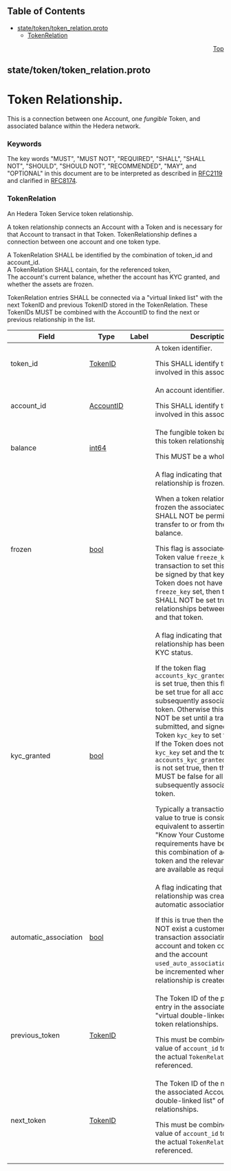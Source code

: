 ## Table of Contents

- [state/token/token_relation.proto](#state_token_token_relation-proto)
    - [TokenRelation](#proto-TokenRelation)
  



<a name="state_token_token_relation-proto"></a>
<p align="right"><a href="#top">Top</a></p>

## state/token/token_relation.proto
# Token Relationship.
This is a connection between one Account, one _fungible_ Token, and
associated balance within the Hedera network.

### Keywords
The key words "MUST", "MUST NOT", "REQUIRED", "SHALL", "SHALL NOT",
"SHOULD", "SHOULD NOT", "RECOMMENDED", "MAY", and "OPTIONAL" in this
document are to be interpreted as described in [RFC2119](https://www.ietf.org/rfc/rfc2119)
and clarified in [RFC8174](https://www.ietf.org/rfc/rfc8174).


<a name="proto-TokenRelation"></a>

### TokenRelation
An Hedera Token Service token relationship.

A token relationship connects an Account with a Token and is necessary for
that Account to transact in that Token. TokenRelationship defines a
connection between one account and one token type.

A TokenRelation SHALL be identified by the combination of token_id and
account_id.<br/>
A TokenRelation SHALL contain, for the referenced token,<br/>
The account's current balance, whether the account has KYC granted,
and whether the assets are frozen.

TokenRelation entries SHALL be connected via a "virtual linked list" with the
next TokenID and previous TokenID stored in the TokenRelation.
These TokenIDs MUST be combined with the AccountID to find the next or
previous relationship in the list.


| Field | Type | Label | Description |
| ----- | ---- | ----- | ----------- |
| token_id | [TokenID](#proto-TokenID) |  | A token identifier. <p> This SHALL identify the token involved in this association. |
| account_id | [AccountID](#proto-AccountID) |  | An account identifier. <p> This SHALL identify the account involved in this association. |
| balance | [int64](#int64) |  | The fungible token balance of this token relationship. <p> This MUST be a whole number. |
| frozen | [bool](#bool) |  | A flag indicating that this token relationship is frozen. <p> When a token relationship is frozen the associated account SHALL NOT be permitted to transfer to or from the associated balance. <p> This flag is associated with the Token value `freeze_key`, and any transaction to set this flag MUST be signed by that key. If the Token does not have a `freeze_key` set, then this flag SHALL NOT be set true for relationships between accounts and that token. |
| kyc_granted | [bool](#bool) |  | A flag indicating that this token relationship has been granted KYC status. <p> If the token flag `accounts_kyc_granted_by_default` is set true, then this flag SHALL be set true for all accounts subsequently associated to that token. Otherwise this flag SHALL NOT be set until a transaction is submitted, and signed with the Token `kyc_key` to set the flag true.<br/> If the Token does not have a `kyc_key` set and the token flag `accounts_kyc_granted_by_default` is not set true, then this value MUST be false for all accounts subsequently associated to that token. <p> Typically a transaction to set this value to true is considered equivalent to asserting that the "Know Your Customer" (KYC) requirements have been met for this combination of account and token and the relevant records are available as required. |
| automatic_association | [bool](#bool) |  | A flag indicating that this token relationship was created using automatic association. <p> If this is true then there MUST NOT exist a customer-signed transaction associating this account and token combination and the account `used_auto_associations` SHALL be incremented when this relationship is created. |
| previous_token | [TokenID](#proto-TokenID) |  | The Token ID of the previous entry in the associated Account's "virtual double-linked list" of token relationships. <p> This must be combined with the value of `account_id` to identify the actual `TokenRelation` referenced. |
| next_token | [TokenID](#proto-TokenID) |  | The Token ID of the next entry in the associated Account's "virtual double-linked list" of token relationships. <p> This must be combined with the value of `account_id` to identify the actual `TokenRelation` referenced. |





 <!-- end messages -->

 <!-- end enums -->

 <!-- end HasExtensions -->

 <!-- end services -->



